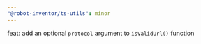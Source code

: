 ```yaml
---
"@robot-inventor/ts-utils": minor
---
```


feat: add an optional `protocol` argument to `isValidUrl()` function
